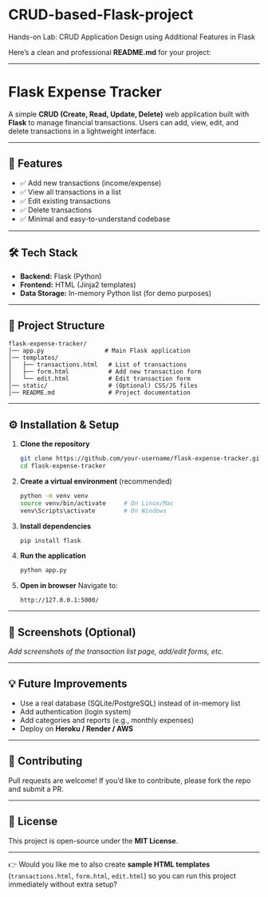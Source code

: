 # CRUD-based-Flask-project
Hands-on Lab: CRUD Application Design using Additional Features in Flask

Here’s a clean and professional **README.md** for your project:

---

# Flask Expense Tracker

A simple **CRUD (Create, Read, Update, Delete)** web application built with **Flask** to manage financial transactions. Users can add, view, edit, and delete transactions in a lightweight interface.

---

## 🚀 Features

* ✅ Add new transactions (income/expense)
* ✅ View all transactions in a list
* ✅ Edit existing transactions
* ✅ Delete transactions
* ✅ Minimal and easy-to-understand codebase

---

## 🛠️ Tech Stack

* **Backend:** Flask (Python)
* **Frontend:** HTML (Jinja2 templates)
* **Data Storage:** In-memory Python list (for demo purposes)

---

## 📂 Project Structure

```
flask-expense-tracker/
│── app.py                 # Main Flask application
│── templates/
│   ├── transactions.html   # List of transactions
│   ├── form.html           # Add new transaction form
│   └── edit.html           # Edit transaction form
│── static/                 # (Optional) CSS/JS files
│── README.md               # Project documentation
```

---

## ⚙️ Installation & Setup

1. **Clone the repository**

   ```bash
   git clone https://github.com/your-username/flask-expense-tracker.git
   cd flask-expense-tracker
   ```

2. **Create a virtual environment** (recommended)

   ```bash
   python -m venv venv
   source venv/bin/activate     # On Linux/Mac
   venv\Scripts\activate        # On Windows
   ```

3. **Install dependencies**

   ```bash
   pip install flask
   ```

4. **Run the application**

   ```bash
   python app.py
   ```

5. **Open in browser**
   Navigate to:

   ```
   http://127.0.0.1:5000/
   ```

---

## 📸 Screenshots (Optional)

*Add screenshots of the transaction list page, add/edit forms, etc.*

---

## 💡 Future Improvements

* Use a real database (SQLite/PostgreSQL) instead of in-memory list
* Add authentication (login system)
* Add categories and reports (e.g., monthly expenses)
* Deploy on **Heroku / Render / AWS**

---

## 🤝 Contributing

Pull requests are welcome! If you’d like to contribute, please fork the repo and submit a PR.

---

## 📜 License

This project is open-source under the **MIT License**.

---

👉 Would you like me to also create **sample HTML templates** (`transactions.html`, `form.html`, `edit.html`) so you can run this project immediately without extra setup?

